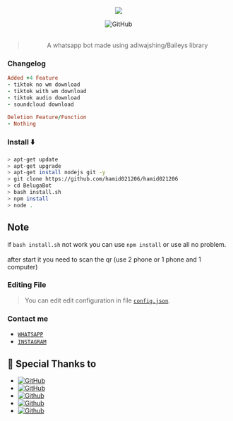 <p align="center">
  <img alig src="https://i.pinimg.com/originals/e5/ce/bf/e5cebf7269f86a7b1d1799f0cb1bfa46.gif" />
</p>

<div align="center">
<img alt="GitHub" src="https://img.shields.io/badge/WHATSAPP%20BOT-25D32?style=for-the-badge&logoColor=darkgreen"/>
<br><br>
  
> A whatsapp bot made using adiwajshing/Baileys library


</div>

### Changelog
```rb
Added +4 Feature
- tiktok no wm download
- tiktok with wm download
- tiktok audio download
- soundcloud download

Deletion Feature/Function
- Nothing
```

### Install ⬇️

```bash
> apt-get update
> apt-get upgrade
> apt-get install nodejs git -y
> git clone https://github.com/hamid021206/hamid021206
> cd BelugaBot
> bash install.sh
> npm install
> node .
```

## Note
if `bash install.sh` not work you can use `npm install` or use all no problem.
<br>
<br>
after start it you need to scan the qr (use 2 phone or 1 phone and 1 computer)

### Editing File
> You can edit edit configuration in file [`config.json`](https://github.com/Azyansah/Exneph-bot/blob/main/config.json).

### Contact me

- [`WHATSAPP`](http://wa.me/6282371973833)
- [`INSTAGRAM`](https://instagram.com/ha16507930@gmail.com)


## 🙏 Special Thanks to
* <a href="https://github.com/adiwajshing/Baileys"><img alt="GitHub" src="https://img.shields.io/badge/@adiwajshing/Baileys%20-%23121011.svg?style=flat-square&logo=github&color=green"/></a>
* <a href="https://github.com/mccnlight/Simple-selfbot"><img alt="GitHub" src="https://img.shields.io/badge/Lindow Amamiya%20-%23121011.svg?style=flat-square&logo=github&color=blue"/></a>
* <a href="https://github.com/Zobin33/Anu-wabot"><img alt="Github" src="https://img.shields.io/badge/Zobin (Galang)%20-%23121011.svg?style=flat-square&logo=github&color=blue"/></a>
* <a href="https://github.com/manxtodd"><img alt="Github" src="https://img.shields.io/badge/Manxtodd%20-%23121011.svg?style=flat-square&logo=github&color=blue"/></a>
* <a href="https://github.com/zenngans"><img alt="Github" src="https://img.shields.io/badge/ZennDie (Zainal Matih)%20-%23121011.svg?style=flat-square&logo=github&color=blue"/></a>

